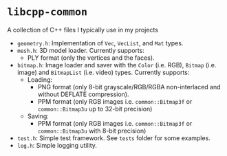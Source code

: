 # `libcpp-common`

A collection of C++ files I typically use in my projects

* `geometry.h`: Implementation of `Vec`, `VecList`, and `Mat` types.
* `mesh.h`: 3D model loader. Currently supports:
  * PLY format (only the vertices and the faces).
* `bitmap.h`: Image loader and saver with the `Color` (i.e. RGB), `Bitmap` (i.e. image) and `BitmapList` (i.e. video) types. Currently supports:
  * Loading:
    * PNG format (only 8-bit grayscale/RGB/RGBA non-interlaced and without DEFLATE compression).
    * PPM format (only RGB images i.e. `common::Bitmap3f` or `common::Bitmap3u` up to 32-bit precision)
  * Saving:
    * PPM format (only RGB images i.e. `common::Bitmap3f` or `common::Bitmap3u` with 8-bit precision)
* `test.h`: Simple test framework. See `tests` folder for some examples.
* `log.h`: Simple logging utility.
